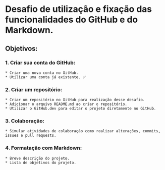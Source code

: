 # Desafio de utilização e fixação das funcionalidades do **GitHub** e do **Markdown**.

## Objetivos: 

### 1. Criar sua conta do GitHub:
    * Criar uma nova conta no GitHub.
    * Utilizar uma conta já existente. ✅

### 2. Criar um repositório:
    * Criar um repositório no GitHub para realização desse desafio.
    * Adicionar o arquivo README.md ao criar o repositório.
    * Utilizar o GitHub.dev para editar o projeto diretamente no GitHub.

### 3. Colaboração:
    * Simular atividades de colaboração como realizar alterações, commits, issues e pull requests.
    
### 4. Formatação com Markdown:
    * Breve descrição do projeto.
    * Lista de objetivos do projeto.
